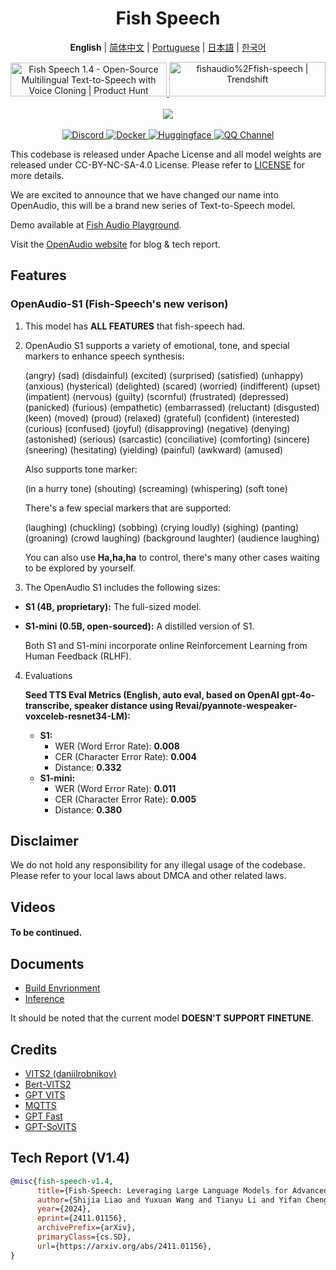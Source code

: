 <div align="center">
<h1>Fish Speech</h1>

**English** | [简体中文](docs/README.zh.md) | [Portuguese](docs/README.pt-BR.md) | [日本語](docs/README.ja.md) | [한국어](docs/README.ko.md) <br>

<a href="https://www.producthunt.com/posts/fish-speech-1-4?embed=true&utm_source=badge-featured&utm_medium=badge&utm_souce=badge-fish&#0045;speech&#0045;1&#0045;4" target="_blank">
    <img src="https://api.producthunt.com/widgets/embed-image/v1/featured.svg?post_id=488440&theme=light" alt="Fish&#0032;Speech&#0032;1&#0046;4 - Open&#0045;Source&#0032;Multilingual&#0032;Text&#0045;to&#0045;Speech&#0032;with&#0032;Voice&#0032;Cloning | Product Hunt" style="width: 250px; height: 54px;" width="250" height="54" />
</a>
<a href="https://trendshift.io/repositories/7014" target="_blank">
    <img src="https://trendshift.io/api/badge/repositories/7014" alt="fishaudio%2Ffish-speech | Trendshift" style="width: 250px; height: 55px;" width="250" height="55"/>
</a>
<br>
</div>
<br>

<div align="center">
    <img src="https://count.getloli.com/get/@fish-speech?theme=asoul" /><br>
</div>

<br>

<div align="center">
    <a target="_blank" href="https://discord.gg/Es5qTB9BcN">
        <img alt="Discord" src="https://img.shields.io/discord/1214047546020728892?color=%23738ADB&label=Discord&logo=discord&logoColor=white&style=flat-square"/>
    </a>
    <a target="_blank" href="https://hub.docker.com/r/fishaudio/fish-speech">
        <img alt="Docker" src="https://img.shields.io/docker/pulls/fishaudio/fish-speech?style=flat-square&logo=docker"/>
    </a>
    <a target="_blank" href="https://huggingface.co/spaces/fishaudio/fish-speech-1">
        <img alt="Huggingface" src="https://img.shields.io/badge/🤗%20-space%20demo-yellow"/>
    </a>
    <a target="_blank" href="https://pd.qq.com/s/bwxia254o">
      <img alt="QQ Channel" src="https://img.shields.io/badge/QQ-blue?logo=tencentqq">
    </a>
</div>

This codebase is released under Apache License and all model weights are released under CC-BY-NC-SA-4.0 License. Please refer to [LICENSE](LICENSE) for more details.

We are excited to announce that we have changed our name into OpenAudio, this will be a brand new series of Text-to-Speech model.

Demo available at [Fish Audio Playground](https://fish.audio).

Visit the [OpenAudio website](https://openaudio.com) for blog & tech report.

## Features
### OpenAudio-S1 (Fish-Speech's new verison)

1. This model has **ALL FEATURES** that fish-speech had.

2. OpenAudio S1 supports a variety of emotional, tone, and special markers to enhance speech synthesis:
   
   (angry) (sad) (disdainful) (excited) (surprised) (satisfied) (unhappy) (anxious) (hysterical) (delighted) (scared) (worried) (indifferent) (upset) (impatient) (nervous) (guilty) (scornful) (frustrated) (depressed) (panicked) (furious) (empathetic) (embarrassed) (reluctant) (disgusted) (keen) (moved) (proud) (relaxed) (grateful) (confident) (interested) (curious) (confused) (joyful) (disapproving) (negative) (denying) (astonished) (serious) (sarcastic) (conciliative) (comforting) (sincere) (sneering) (hesitating) (yielding) (painful) (awkward) (amused)

   Also supports tone marker:

   (in a hurry tone) (shouting) (screaming) (whispering) (soft tone)

    There's a few special markers that are supported:

    (laughing) (chuckling) (sobbing) (crying loudly) (sighing) (panting) (groaning) (crowd laughing) (background laughter) (audience laughing)

    You can also use **Ha,ha,ha** to control, there's many other cases waiting to be explored by yourself.

3. The OpenAudio S1 includes the following sizes:
-   **S1 (4B, proprietary):** The full-sized model.
-   **S1-mini (0.5B, open-sourced):** A distilled version of S1.

    Both S1 and S1-mini incorporate online Reinforcement Learning from Human Feedback (RLHF).

4. Evaluations

    **Seed TTS Eval Metrics (English, auto eval, based on OpenAI gpt-4o-transcribe, speaker distance using Revai/pyannote-wespeaker-voxceleb-resnet34-LM):**

    -   **S1:**
        -   WER (Word Error Rate): **0.008**
        -   CER (Character Error Rate): **0.004**
        -   Distance: **0.332**
    -   **S1-mini:**
        -   WER (Word Error Rate): **0.011**
        -   CER (Character Error Rate): **0.005**
        -   Distance: **0.380**
    

## Disclaimer

We do not hold any responsibility for any illegal usage of the codebase. Please refer to your local laws about DMCA and other related laws.

## Videos

#### To be continued.

## Documents

- [Build Envrionment](docs/en/install.md)
- [Inference](docs/en/inference.md)

It should be noted that the current model **DOESN'T SUPPORT FINETUNE**.

## Credits

- [VITS2 (daniilrobnikov)](https://github.com/daniilrobnikov/vits2)
- [Bert-VITS2](https://github.com/fishaudio/Bert-VITS2)
- [GPT VITS](https://github.com/innnky/gpt-vits)
- [MQTTS](https://github.com/b04901014/MQTTS)
- [GPT Fast](https://github.com/pytorch-labs/gpt-fast)
- [GPT-SoVITS](https://github.com/RVC-Boss/GPT-SoVITS)

## Tech Report (V1.4)
```bibtex
@misc{fish-speech-v1.4,
      title={Fish-Speech: Leveraging Large Language Models for Advanced Multilingual Text-to-Speech Synthesis},
      author={Shijia Liao and Yuxuan Wang and Tianyu Li and Yifan Cheng and Ruoyi Zhang and Rongzhi Zhou and Yijin Xing},
      year={2024},
      eprint={2411.01156},
      archivePrefix={arXiv},
      primaryClass={cs.SD},
      url={https://arxiv.org/abs/2411.01156},
}
```

